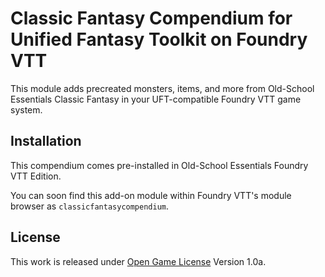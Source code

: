 # Classic Fantasy Compendium for Unified Fantasy Toolkit on Foundry VTT

This module adds precreated monsters, items, and more from Old-School Essentials Classic Fantasy in your UFT-compatible Foundry VTT game system.

## Installation

This compendium comes pre-installed in Old-School Essentials Foundry VTT Edition.

You can soon find this add-on module within Foundry VTT's module browser as `classicfantasycompendium`.

## License

This work is released under [Open Game License](/LICENSES/LicenseRef-OGL-1.0a.txt) Version 1.0a.
